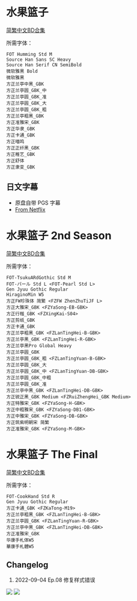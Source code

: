 # 水果篮子

[简繁中文BD合集](https://github.com/Nekomoekissaten-SUB/Nekomoekissaten-poi-Subs/releases/download/pre/Fruba_BD_zho.7z)

所需字体：
```
FOT Humming Std M
Source Han Sans SC Heavy
Source Han Serif CN SemiBold
微软雅黑 Bold
微软雅黑
方正兰亭中黑_GBK
方正兰亭圆_GBK_中
方正兰亭圆_GBK_准
方正兰亭圆_GBK_大
方正兰亭圆_GBK_粗
方正兰亭粗黑_GBK
方正准雅宋_GBK
方正华隶_GBK
方正卡通_GBK
方正喵鸣
方正正纤黑_GBK
方正稚艺_GBK
方正舒体
方正隶变_GBK
```

## 日文字幕

 - 原盘自带 PGS 字幕
 - [From Netflix](https://github.com/Nekomoekissaten-SUB/Nekomoekissaten-poi-Subs/raw/master/fruba/fruba_JPN.7z)

# 水果篮子 2nd Season

[简繁中文BD合集](https://github.com/Nekomoekissaten-SUB/Nekomoekissaten-poi-Subs/releases/download/pre/Fruba2_BD_zho.7z)

所需字体：
```
FOT-TsukuARdGothic Std M
FOT-パール Std L <FOT-Pearl Std L>
Gen Jyuu Gothic Regular
HiraginoMin W5
方正FW珍珠体 简繁 <FZFW ZhenZhuTiJF L>
方正大雅宋_GBK <FZYaSong-EB-GBK>
方正行楷_GBK <FZXingKai-S04>
方正剪纸_GBK
方正卡通_GBK
方正兰亭粗黑_GBK <FZLanTingHei-B-GBK>
方正兰亭黑_GBK <FZLanTingHei-R-GBK>
方正兰亭黑Pro Global Heavy
方正兰亭圆_GBK
方正兰亭圆_GBK_粗 <FZLanTingYuan-B-GBK>
方正兰亭圆_GBK_大
方正兰亭圆_GBK_中 <FZLanTingYuan-DB-GBK>
方正兰亭圆_GBK_中粗
方正兰亭圆_GBK_准
方正兰亭中黑_GBK <FZLanTingHei-DB-GBK>
方正锐正黑_GBK Medium <FZRuiZhengHei_GBK Medium>
方正特雅宋_GBK <FZYaSong-H-GBK>
方正中粗雅宋_GBK <FZYaSong-DB1-GBK>
方正中雅宋_GBK <FZYaSong-DB-GBK>
方正筑紫明朝宋 简繁
方正准雅宋_GBK <FZYaSong-M-GBK>
```

# 水果篮子 The Final

[简繁中文BD合集](https://github.com/Nekomoekissaten-SUB/Nekomoekissaten-poi-Subs/releases/download/pre/Fruba3_BD_zho.7z)

所需字体：
```
FOT-CookHand Std R
Gen Jyuu Gothic Regular
方正卡通_GBK <FZKaTong-M19>
方正兰亭粗黑_GBK <FZLanTingHei-B-GBK>
方正兰亭圆_GBK <FZLanTingYuan-R-GBK>
方正兰亭中黑_GBK <FZLanTingHei-DB-GBK>
方正准雅宋_GBK
华康手札体W5
華康手札體W5
```
## Changelog

1. 2022-09-04 Ep.08 修复样式错误


![](https://nekomoe.pages.dev/images/2019-04/fruba.png)
![](https://nekomoe.pages.dev/images/2021-04/fruba-final.jpg)